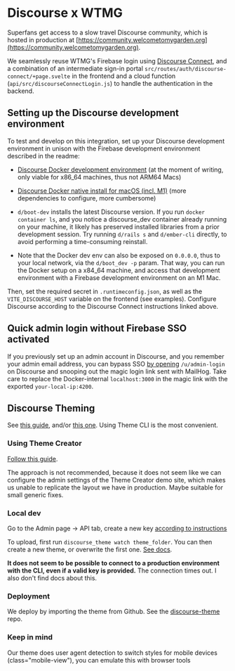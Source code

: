 # Discourse x WTMG

Superfans get access to a slow travel Discourse community, which is hosted in production at [https://community.welcometomygarden.org](https://community.welcometomygarden.org).

We seamlessly reuse WTMG's Firebase login using [Discourse Connect](https://meta.discourse.org/t/setup-discourseconnect-official-single-sign-on-for-discourse-sso/13045), and a combination of an intermediate sign-in portal `src/routes/auth/discourse-connect/+page.svelte` in the frontend and a cloud function (`api/src/discourseConnectLogin.js`) to handle the authentication in the backend.

## Setting up the Discourse development environment

To test and develop on this integration, set up your Discourse development environment in unison with the Firebase development environment described in the readme:

- [Discourse Docker development environment](https://meta.discourse.org/t/install-discourse-for-development-using-docker/102009) (at the moment of writing, only viable for x86_64 machines, thus not ARM64 Macs)
- [Discourse Docker native install for macOS (incl. M1)](https://meta.discourse.org/t/install-discourse-on-macos-for-development/15772) (more dependencies to configure, more cumbersome)

- `d/boot-dev` installs the latest Discourse version. If you run `docker container ls`, and you notice a discourse_dev container already running on your machine, it likely has preserved installed libraries from a prior development session. Try running `d/rails s` and `d/ember-cli` directly, to avoid performing a time-consuming reinstall.
- Note that the Docker dev env can also be exposed on `0.0.0.0`, thus to your local network, via the `d/boot_dev -p` param. That way, you can run the Docker setup on a x84_64 machine, and access that development environment with a Firebase development environment on an M1 Mac.

Then, set the required secret in `.runtimeconfig.json`, as well as the `VITE_DISCOURSE_HOST` variable on the frontend (see examples). Configure Discourse according to the Discourse Connect instructions linked above.

## Quick admin login without Firebase SSO activated

If you previously set up an admin account in Discourse, and you remember your admin email address, you can bypass SSO [by opening](https://meta.discourse.org/t/log-back-in-as-admin-after-locking-yourself-out-with-read-only-mode-or-an-invalid-sso-configuration/89605) `/u/admin-login` on Discourse and snooping out the magic login link sent with MailHog. Take care to replace the Docker-internal `localhost:3000` in the magic link with the exported `your-local-ip:4200`.

## Discourse Theming

See [this guide](https://meta.discourse.org/t/designers-guide-to-getting-started-with-themes-in-discourse/152002/9), and/or [this one](https://meta.discourse.org/t/beginners-guide-to-developing-discourse-themes/93648). Using Theme CLI is the most convenient.

### Using Theme Creator

[Follow this guide](https://meta.discourse.org/t/get-started-with-theme-creator-and-the-theme-cli/108444).

The approach is not recommended, because it does not seem like we can configure the admin settings of the Theme Creator demo site, which makes us unable to replicate the layout we have in production. Maybe suitable for small generic fixes.

### Local dev

Go to the Admin page -> API tab, create a new key [according to instructions](https://meta.discourse.org/t/install-the-discourse-theme-cli-console-app-to-help-you-build-themes/82950#credentials-6)

To upload, first run `discourse_theme watch theme_folder`. You can then create a new theme, or overwrite the first one. [See docs](https://github.com/discourse/discourse_theme).

**It does not seem to be possible to connect to a production environment with the CLI, even if a valid key is provided.** The connection times out. I also don't find docs about this.

### Deployment

We deploy by importing the theme from Github. See the [discourse-theme](https://github.com/WelcometoMyGarden/discourse-theme) repo.

### Keep in mind

Our theme does user agent detection to switch styles for mobile devices (class="mobile-view"), you can emulate this with browser tools
